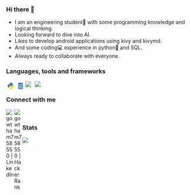### Hi there 👋
* I am an engineering student👻 with some programming knowledge and logical thinking. 
* Looking forward to dive into AI. 
* Likes to develop android applications using kivy and kivymd. 
* And some coding💻 experience in python🐍 and SQL.
* Always ready to collaborate with everyone. 

### Languages, tools and frameworks
[<img align="left" width="26px" src="https://raw.githubusercontent.com/github/explore/80688e429a7d4ef2fca1e82350fe8e3517d3494d/topics/python/python.png" />]()
[<img align="left" width="26px" src="https://raw.githubusercontent.com/github/explore/80688e429a7d4ef2fca1e82350fe8e3517d3494d/topics/sql/sql.png" />]()
[<img align="left" width="26px" src="https://external-content.duckduckgo.com/iu/?u=https%3A%2F%2Ftse1.mm.bing.net%2Fth%3Fid%3DOIP.rmzl1N0Sp7GV0iwdVM5O9AHaHa%26pid%3DApi&f=1" />]() 
[<img align="left" width="26px" src="https://external-content.duckduckgo.com/iu/?u=https%3A%2F%2Ftse4.mm.bing.net%2Fth%3Fid%3DOIP.X0KStHfY__eO1IN6jaW53QHaEw%26pid%3DApi&f=1" />]() <br>


### Connect with me
[<img align="left" alt="gowtham758550 | LinkedIn" width="22px" src="https://cdn.jsdelivr.net/npm/simple-icons@v3/icons/linkedin.svg" />](https://www.linkedin.com/in/gowtham-s-516433182)
[<img align="left" alt="gowtham758550 | HackerRank" width="22px" src="https://cdn.jsdelivr.net/npm/simple-icons@v3/icons/hackerrank.svg" />](https://www.hackerrank.com/gowtham758550)
<br>
### Stats
<img align="left" src="https://github-readme-stats.codestackr.vercel.app/api?username=gowtham758550&show_icons=true&hide_border=true" /> <br>




  

